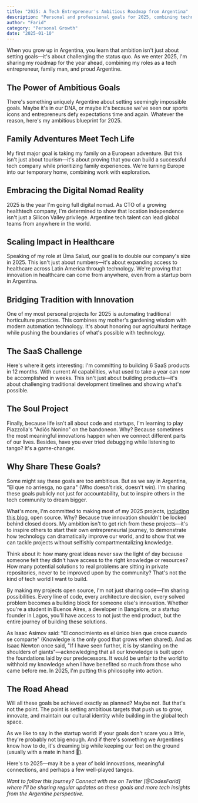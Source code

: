```yaml
---
title: "2025: A Tech Entrepreneur's Ambitious Roadmap from Argentina"
description: "Personal and professional goals for 2025, combining technology, family, and Argentine culture"
author: "Farid"
category: "Personal Growth"
date: "2025-01-10"
---
```


When you grow up in Argentina, you learn that ambition isn't just about setting goals—it's about challenging the status quo. As we enter 2025, I'm sharing my roadmap for the year ahead, combining my roles as a tech entrepreneur, family man, and proud Argentine.

## The Power of Ambitious Goals

There's something uniquely Argentine about setting seemingly impossible goals. Maybe it's in our DNA, or maybe it's because we've seen our sports icons and entrepreneurs defy expectations time and again. Whatever the reason, here's my ambitious blueprint for 2025.

## Family Adventures Meet Tech Life

My first major goal is taking my family on a European adventure. But this isn't just about tourism—it's about proving that you can build a successful tech company while prioritizing family experiences. We're turning Europe into our temporary home, combining work with exploration.

## Embracing the Digital Nomad Reality

2025 is the year I'm going full digital nomad. As CTO of a growing healthtech company, I'm determined to show that location independence isn't just a Silicon Valley privilege. Argentine tech talent can lead global teams from anywhere in the world.

## Scaling Impact in Healthcare

Speaking of my role at Üma Salud, our goal is to double our company's size in 2025. This isn't just about numbers—it's about expanding access to healthcare across Latin America through technology. We're proving that innovation in healthcare can come from anywhere, even from a startup born in Argentina.

## Bridging Tradition with Innovation

One of my most personal projects for 2025 is automating traditional horticulture practices. This combines my mother's gardening wisdom with modern automation technology. It's about honoring our agricultural heritage while pushing the boundaries of what's possible with technology.

## The SaaS Challenge

Here's where it gets interesting: I'm committing to building 6 SaaS products in 12 months. With current AI capabilities, what used to take a year can now be accomplished in weeks. This isn't just about building products—it's about challenging traditional development timelines and showing what's possible.

## The Soul Project

Finally, because life isn't all about code and startups, I'm learning to play Piazzolla's "Adiós Nonino" on the bandoneon. Why? Because sometimes the most meaningful innovations happen when we connect different parts of our lives. Besides, have you ever tried debugging while listening to tango? It's a game-changer.

## Why Share These Goals?
Some might say these goals are too ambitious. But as we say in Argentina, "El que no arriesga, no gana" (Who doesn't risk, doesn't win). I'm sharing these goals publicly not just for accountability, but to inspire others in the tech community to dream bigger.

What's more, I'm committed to making most of my 2025 projects, [including this blog](https://github.com/Super-Ninja-Developers/faridcodes), open source. Why? Because true innovation shouldn't be locked behind closed doors. My ambition isn't to get rich from these projects—it's to inspire others to start their own entrepreneurial journey, to demonstrate how technology can dramatically improve our world, and to show that we can tackle projects without selfishly compartmentalizing knowledge.

Think about it: how many great ideas never saw the light of day because someone felt they didn't have access to the right knowledge or resources? How many potential solutions to real problems are sitting in private repositories, never to be improved upon by the community? That's not the kind of tech world I want to build.

By making my projects open source, I'm not just sharing code—I'm sharing possibilities. Every line of code, every architecture decision, every solved problem becomes a building block for someone else's innovation. Whether you're a student in Buenos Aires, a developer in Bangalore, or a startup founder in Lagos, you'll have access to not just the end product, but the entire journey of building these solutions.

As Isaac Asimov said: "El conocimiento es el único bien que crece cuando se comparte" (Knowledge is the only good that grows when shared). And as Isaac Newton once said, "If I have seen further, it is by standing on the shoulders of giants"—acknowledging that all our knowledge is built upon the foundations laid by our predecessors. It would be unfair to the world to withhold my knowledge when I have benefited so much from those who came before me. In 2025, I'm putting this philosophy into action.

## The Road Ahead

Will all these goals be achieved exactly as planned? Maybe not. But that's not the point. The point is setting ambitious targets that push us to grow, innovate, and maintain our cultural identity while building in the global tech space.

As we like to say in the startup world: if your goals don't scare you a little, they're probably not big enough. And if there's something we Argentines know how to do, it's dreaming big while keeping our feet on the ground (usually with a mate in hand 🧉).

Here's to 2025—may it be a year of bold innovations, meaningful connections, and perhaps a few well-played tangos.

*Want to follow this journey? Connect with me on Twitter [@CodesFarid] where I'll be sharing regular updates on these goals and more tech insights from the Argentine perspective.*